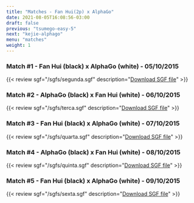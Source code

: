 ```yaml
---
title: "Matches - Fan Hui(2p) x AlphaGo"
date: 2021-08-05T16:08:56-03:00
draft: false
previous: "tsumego-easy-5"
next: "kejie-alphago"
menu: "matches"
weight: 1
---
```


### Match #1 - Fan Hui (black) x AlphaGo (white) - 05/10/2015

{{< review sgf="/sgfs/segunda.sgf" description="<a href='/sgfs/segunda.sgf'>Download SGF file</a>" >}}

### Match #2 - AlphaGo (black) x Fan Hui (white) - 06/10/2015

{{< review sgf="/sgfs/terca.sgf" description="<a href='/sgfs/terca.sgf'>Download SGF file</a>" >}}

### Match #3 - Fan Hui (black) x AlphaGo (white) - 07/10/2015

{{< review sgf="/sgfs/quarta.sgf" description="<a href='/sgfs/quarta.sgf'>Download SGF file</a>" >}}

### Match #4 - AlphaGo (black) x Fan Hui (white) - 08/10/2015

{{< review sgf="/sgfs/quinta.sgf" description="<a href='/sgfs/quinta.sgf'>Download SGF file</a>" >}}

### Match #5 - Fan Hui (black) x AlphaGo (white) - 09/10/2015

{{< review sgf="/sgfs/sexta.sgf" description="<a href='/sgfs/sexta.sgf'>Download SGF file</a>" >}}